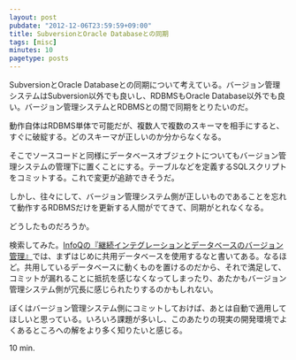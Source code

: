 ```yaml
---
layout: post
pubdate: "2012-12-06T23:59:59+09:00"
title: SubversionとOracle Databaseとの同期
tags: [misc]
minutes: 10
pagetype: posts
---
```

SubversionとOracle Databaseとの同期について考えている。バージョン管理システムはSubversion以外でも良いし、RDBMSもOracle Database以外でも良い。バージョン管理システムとRDBMSとの間で同期をとりたいのだ。

動作自体はRDBMS単体で可能だが、複数人で複数のスキーマを相手にすると、すぐに破綻する。どのスキーマが正しいのか分からなくなる。

そこでソースコードと同様にデータベースオブジェクトについてもバージョン管理システムの管理下に置くことにする。テーブルなどを定義するSQLスクリプトをコミットする。これで変更が追跡できそうだ。

しかし、往々にして、バージョン管理システム側が正しいものであることを忘れて動作するRDBMSだけを更新する人間がでてきて、同期がとれなくなる。

どうしたものだろうか。

検索してみた。[InfoQの『継続インテグレーションとデータベースのバージョン管理』](http://www.infoq.com/jp/news/2008/02/versioning_databases_series)では、まずはじめに共用データベースを使用するなと書いてある。なるほど。共用しているデータベースに動くものを置けるのだから、それで満足して、コミットが漏れることに抵抗を感じなくなってしまったり、あたかもバージョン管理システム側が冗長に感じられたりするのかもしれない。

ぼくはバージョン管理システム側にコミットしておけば、あとは自動で適用してほしいと思っている。いろいろ課題が多いし、このあたりの現実の開発環境でよくあるところへの解をより多く知りたいと感じる。

10 min.
